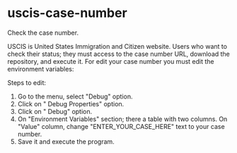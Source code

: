 # uscis-case-number
Check the case number.

USCIS is United States Immigration and Citizen website.
Users who want to check their status; they must access to the case number URL, download the repository, and execute it. For edit your case number you must edit the environment variables:

Steps to edit:
1. Go to the menu, select "Debug" option.
2. Click on "<name-of-project> Debug Properties" option.
3. Click on " Debug" option.
4. On "Environment Variables" section; there a table with two columns. On "Value" column, change "ENTER_YOUR_CASE_HERE" text to your case number.
5. Save it and execute the program.

